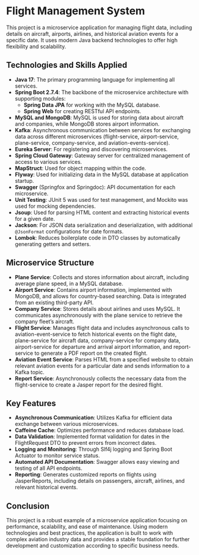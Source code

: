 <h1>Flight Management System</h1>

<p>This project is a microservice application for managing flight data, including details on aircraft, airports, airlines, and historical aviation events for a specific date. It uses modern Java backend technologies to offer high flexibility and scalability.</p>

<h2>Technologies and Skills Applied</h2>
<ul>
  <li><strong>Java 17</strong>: The primary programming language for implementing all services.</li>
  <li><strong>Spring Boot 2.7.4</strong>: The backbone of the microservice architecture with supporting modules:
    <ul>
      <li><strong>Spring Data JPA</strong> for working with the MySQL database.</li>
      <li><strong>Spring Web</strong> for creating RESTful API endpoints.</li>
    </ul>
  </li>
  <li><strong>MySQL and MongoDB</strong>: MySQL is used for storing data about aircraft and companies, while MongoDB stores airport information.</li>
  <li><strong>Kafka</strong>: Asynchronous communication between services for exchanging data across different microservices (flight-service, airport-service, plane-service, company-service, and aviation-events-service).</li>
  <li><strong>Eureka Server</strong>: For registering and discovering microservices.</li>
  <li><strong>Spring Cloud Gateway</strong>: Gateway server for centralized management of access to various services.</li>
  <li><strong>MapStruct</strong>: Used for object mapping within the code.</li>
  <li><strong>Flyway</strong>: Used for initializing data in the MySQL database at application startup.</li>
  <li><strong>Swagger</strong> (Springfox and Springdoc): API documentation for each microservice.</li>
  <li><strong>Unit Testing</strong>: JUnit 5 was used for test management, and Mockito was used for mocking dependencies.</li>
  <li><strong>Jsoup</strong>: Used for parsing HTML content and extracting historical events for a given date.</li>
  <li><strong>Jackson</strong>: For JSON data serialization and deserialization, with additional <code>@JsonFormat</code> configurations for date formats.</li>
  <li><strong>Lombok</strong>: Reduces boilerplate code in DTO classes by automatically generating getters and setters.</li>
</ul>

<h2>Microservice Structure</h2>
<ul>
  <li><strong>Plane Service</strong>: Collects and stores information about aircraft, including average plane speed, in a MySQL database.</li>
  <li><strong>Airport Service</strong>: Contains airport information, implemented with MongoDB, and allows for country-based searching. Data is integrated from an existing third-party API.</li>
  <li><strong>Company Service</strong>: Stores details about airlines and uses MySQL. It communicates asynchronously with the plane service to retrieve the company fleet’s aircraft.</li>
  <li><strong>Flight Service</strong>: Manages flight data and includes asynchronous calls to aviation-event-service to fetch historical events on the flight date, plane-service for aircraft data, company-service for company data, airport-service for departure and arrival airport information, and report-service to generate a PDF report on the created flight.</li>
  <li><strong>Aviation Event Service</strong>: Parses HTML from a specified website to obtain relevant aviation events for a particular date and sends information to a Kafka topic.</li>
  <li><strong>Report Service</strong>: Asynchronously collects the necessary data from the flight-service to create a Jasper report for the desired flight.</li>
</ul>

<h2>Key Features</h2>
<ul>
  <li><strong>Asynchronous Communication</strong>: Utilizes Kafka for efficient data exchange between various microservices.</li>
  <li><strong>Caffeine Cache</strong>: Optimizes performance and reduces database load.</li>
  <li><strong>Data Validation</strong>: Implemented format validation for dates in the FlightRequest DTO to prevent errors from incorrect dates.</li>
  <li><strong>Logging and Monitoring</strong>: Through Slf4j logging and Spring Boot Actuator to monitor service status.</li>
  <li><strong>Automated API Documentation</strong>: Swagger allows easy viewing and testing of all API endpoints.</li>
  <li><strong>Reporting</strong>: Generates customized reports on flights using JasperReports, including details on passengers, aircraft, airlines, and relevant historical events.</li>
</ul>

<h2>Conclusion</h2>
<p>This project is a robust example of a microservice application focusing on performance, scalability, and ease of maintenance. Using modern technologies and best practices, the application is built to work with complex aviation industry data and provides a stable foundation for further development and customization according to specific business needs.</p>